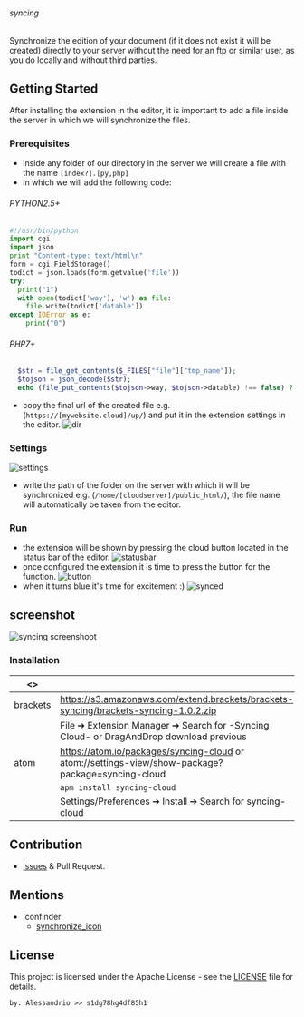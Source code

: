 ###### syncing

Synchronize the edition of your document (if it does not exist it will be created) directly to your server without the need for an ftp or similar user, as you do locally and without third parties.

## Getting Started

After installing the extension in the editor, it is important to add a file inside the server in which we will synchronize the files.

### Prerequisites

 - inside any folder of our directory in the server we will create a file with the name `[index?].[py,php]`
 - in which we will add the following code:
 ###### PYTHON2.5+
 ```python
 #!/usr/bin/python
 import cgi
 import json
 print "Content-type: text/html\n"
 form = cgi.FieldStorage()
 todict = json.loads(form.getvalue('file'))
 try:
   print("1")
   with open(todict['way'], 'w') as file:
     file.write(todict['datable'])
 except IOError as e:
     print("0")
```
###### PHP7+
```php
  $str = file_get_contents($_FILES["file"]["tmp_name"]);
  $tojson = json_decode($str);
  echo (file_put_contents($tojson->way, $tojson->datable) !== false) ? 1 : 0;
 ```
 - copy the final url of the created file e.g. (`https://[mywebsite.cloud]/up/`) and put it in the extension settings in the editor.
![dir](https://github.com/alessandrio/syncing-cloud/raw/master/ss/atom/backend.png?raw=true)

### Settings

![settings](https://github.com/alessandrio/syncing-cloud/raw/master/ss/atom/cloudpath.png?raw=true)
 - write the path of the folder on the server with which it will be synchronized e.g. (`/home/[cloudserver]/public_html/`), the file name will automatically be taken from the editor.

### Run

 - the extension will be shown by pressing the cloud button located in the status bar of the editor.
![statusbar](https://github.com/alessandrio/syncing-cloud/raw/master/ss/atom/statusbar.png?raw=true)
 - once configured the extension it is time to press the button for the function.
![button](https://github.com/alessandrio/syncing-cloud/raw/master/ss/atom/button.png?raw=true)
 - when it turns blue it's time for excitement :)
![synced](https://github.com/alessandrio/syncing-cloud/raw/master/ss/atom/synced.png?raw=true)

## screenshot

![syncing screenshoot](https://github.com/alessandrio/syncing-cloud/raw/master/ss/atom-screenshot.png?raw=true)

### Installation
|     <>    |                                                                   |
|-----------|-------------------------------------------------------------------|
|  brackets | https://s3.amazonaws.com/extend.brackets/brackets-syncing/brackets-syncing-1.0.2.zip
|           | File ➔ Extension Manager ➔ Search for -Syncing Cloud- or DragAndDrop download previous
|  atom     | https://atom.io/packages/syncing-cloud or atom://settings-view/show-package?package=syncing-cloud
|           | ```apm install syncing-cloud```
|           | Settings/Preferences ➔ Install ➔ Search for syncing-cloud

## Contribution
 - [Issues](https://github.com/alessandrio/syncing-cloud/issues) & Pull Request.

## Mentions
 - Iconfinder
   - [synchronize_icon](https://www.iconfinder.com/icons/4265043/cloud_refresh_reload_sync_synchronize_icon)

## License

This project is licensed under the Apache License - see the [LICENSE](https://github.com/alessandrio/syncing-cloud/blob/master/LICENSE) file for details.
 ```
 by: Alessandrio >> s1dg78hg4df85h1
 ```
